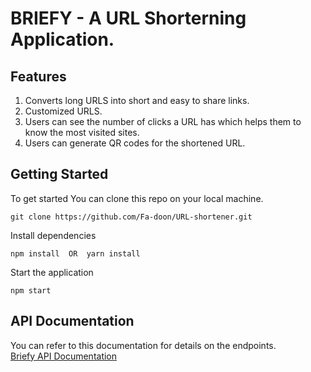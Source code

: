 # BRIEFY - A URL Shorterning Application.
## Features
1. Converts long URLS into short and easy to share links.
2. Customized URLS.
3. Users can see the number of clicks a URL has which helps them to know the most visited sites.
4. Users can generate QR codes for the shortened URL. 


## Getting  Started

To get started
You can clone this repo on your local machine. 
``` 
git clone https://github.com/Fa-doon/URL-shortener.git
```

Install dependencies  
```
npm install  OR  yarn install
```

Start the application
```
npm start
```

## API Documentation
You can refer to this documentation for details on the endpoints.  
[Briefy API Documentation](https://documenter.getpostman.com/view/28499333/2sA2xpTpoA)
